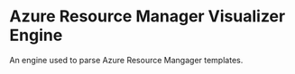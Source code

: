 # Azure Resource Manager Visualizer Engine
An engine used to parse Azure Resource Mangager templates.
